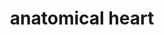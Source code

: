 ---
layout: smileys&emotion
title: anatomical heart
emoji: anatomical_heart
permalink: 🫀.html
image: assets/img/3moji/anatomical_heart.png
---